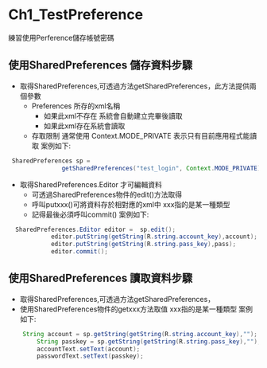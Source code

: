 # Ch1_TestPreference
練習使用Perference儲存帳號密碼
## 使用SharedPreferences 儲存資料步驟
+ 取得SharedPreferences,可透過方法getSharedPreferences，此方法提供兩個參數
   + Preferences 所存的xml名稱
     + 如果此xml不存在 系統會自動建立完畢後讀取
     + 如果此xml存在系統會讀取
   + 存取限制 通常使用 Context.MODE_PRIVATE 表示只有目前應用程式能讀取
 案例如下:
 ```java
  SharedPreferences sp =
                getSharedPreferences("test_login", Context.MODE_PRIVATE); 
 ```
+ 取得SharedPreferences.Editor 才可編輯資料
  + 可透過SharedPreferences物件的edit()方法取得
  + 呼叫putxxx()可將資料存於相對應的xml中 xxx指的是某一種類型
  + 記得最後必須呼叫commit()
案例如下:
```java
  SharedPreferences.Editor editor =  sp.edit();
            editor.putString(getString(R.string.account_key),account);
            editor.putString(getString(R.string.pass_key),pass);
            editor.commit();
```
## 使用SharedPreferences 讀取資料步驟
+ 取得SharedPreferences,可透過方法getSharedPreferences，
+ 使用SharedPreferences物件的getxxx方法取值 xxx指的是某一種類型
案例如下:
```java
    String account = sp.getString(getString(R.string.account_key),"");
        String passkey = sp.getString(getString(R.string.pass_key),"");
        accountText.setText(account);
        passwordText.setText(passkey);
```
